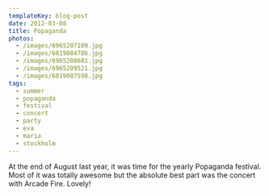 ```yaml
---
templateKey: blog-post
date: 2012-03-08
title: Popaganda
photos:
  - /images/6965207109.jpg
  - /images/6819084786.jpg
  - /images/6965208681.jpg
  - /images/6965209521.jpg
  - /images/6819087598.jpg
tags:
  - summer
  - popaganda
  - festival
  - concert
  - party
  - eva
  - maria
  - stockholm
---
```


At the end of August last year, it was time for the yearly Popaganda festival. Most of it was totally awesome but the absolute best part was the concert with Arcade Fire. Lovely!
